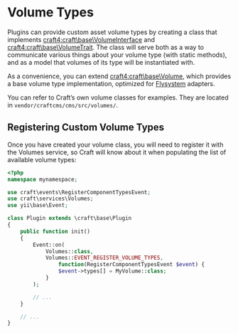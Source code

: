# Volume Types

Plugins can provide custom asset volume types by creating a class that implements <craft4:craft\base\VolumeInterface> and <craft4:craft\base\VolumeTrait>. The class will serve both as a way to communicate various things about your volume type (with static methods), and as a model that volumes of its type will be instantiated with.

As a convenience, you can extend <craft4:craft\base\Volume>, which provides a base volume type implementation, optimized for [Flysystem](https://flysystem.thephpleague.com/) adapters.

You can refer to Craft’s own volume classes for examples. They are located in `vendor/craftcms/cms/src/volumes/`.

## Registering Custom Volume Types

Once you have created your volume class, you will need to register it with the Volumes service, so Craft will know about it when populating the list of available volume types:

```php
<?php
namespace mynamespace;

use craft\events\RegisterComponentTypesEvent;
use craft\services\Volumes;
use yii\base\Event;

class Plugin extends \craft\base\Plugin
{
    public function init()
    {
        Event::on(
            Volumes::class,
            Volumes::EVENT_REGISTER_VOLUME_TYPES,
                function(RegisterComponentTypesEvent $event) {
                $event->types[] = MyVolume::class;
            }
        );

        // ...
    }

    // ...
}
```
